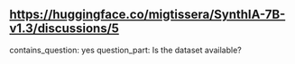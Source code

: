 ## https://huggingface.co/migtissera/SynthIA-7B-v1.3/discussions/5

contains_question: yes
question_part: Is the dataset available?